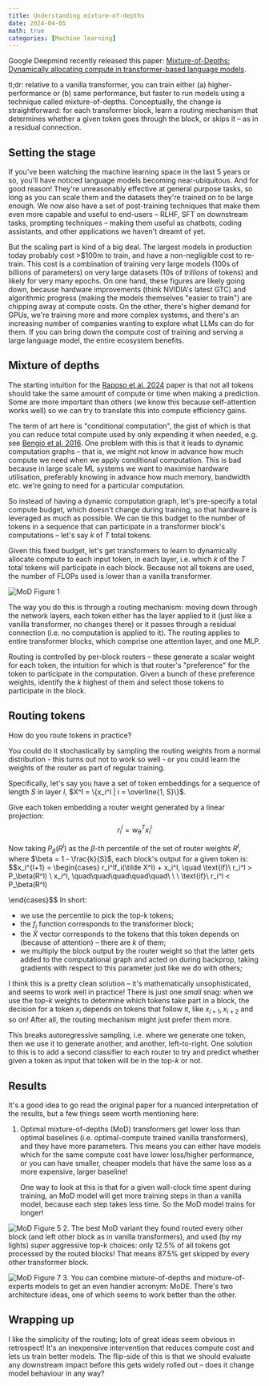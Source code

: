 ```yaml
---
title: Understanding mixture-of-depths 
date: 2024-04-05
math: true
categories: [Machine learning]
---
```


Google Deepmind recently released this paper: [Mixture-of-Depths: Dynamically allocating compute in transformer-based language models](https://arxiv.org/abs/2404.02258).

tl;dr: relative to a vanilla transformer, you can train either (a) higher-performance or (b) same performance, but faster to run models using a technique called mixture-of-depths. Conceptually, the change is straightforward: for each transformer block, learn a routing mechanism that determines whether a given token goes through the block, or skips it – as in a residual connection. 

## Setting the stage
If you've been watching the machine learning space in the last 5 years or so, you'll have noticed language models becoming near-ubiquitous. And for good reason! They're unreasonably effective at general purpose tasks, so long as you can scale them and the datasets they're trained on to be large enough. We now also have a set of post-training techniques that make them even more capable and useful to end-users – RLHF, SFT on downstream tasks, prompting techniques – making them useful as chatbots, coding assistants, and other applications we haven't dreamt of yet.

But the scaling part is kind of a big deal. The largest models in production today probably cost >$100m to train, and have a non-negligible cost to re-train. This cost is a combination of training very large models (100s of billions of parameters) on very large datasets (10s of *trillions* of tokens) and likely for very many epochs. On one hand, these figures are likely going down, because hardware improvements (think NVIDIA's latest GTC) and algorithmic progress (making the models themselves "easier to train") are chipping away at compute costs. On the other, there's higher demand for GPUs, we're training more and more complex systems, and there's an increasing number of companies wanting to explore what LLMs can do for them. If you can bring down the compute cost of training and serving a large language model, the entire ecosystem benefits.

## Mixture of depths
The starting intuition for the [Raposo et al. 2024](https://arxiv.org/abs/2404.02258) paper is that not all tokens should take the same amount of compute or time when making a prediction. Some are more important than others (we know this because self-attention works well) so we can try to translate this into compute efficiency gains.

The term of art here is "conditional computation", the gist of which is that you can reduce total compute used by only expending it when needed, e.g. see [Bengio et al. 2016](https://arxiv.org/abs/1511.06297). One problem with this is that it leads to dynamic computation graphs – that is, we might not know in advance how much compute we need when we apply conditional computation. This is bad because in large scale ML systems we want to maximise hardware utilisation, preferably knowing in advance how much memory, bandwidth etc. we're going to need for a particular computation.

So instead of having a dynamic computation graph, let's pre-specify a total compute budget, which doesn't change during training, so that hardware is leveraged as much as possible. We can tie this budget to the number of tokens in a sequence that can participate in a transformer block's computations – let's say $k$ of $T$ total tokens.

Given this fixed budget, let's get transformers to learn to dynamically allocate compute to each input token, in each layer, i.e. which $k$ of the $T$ total tokens will participate in each block. Because not all tokens are used, the number of FLOPs used is lower than a vanilla transformer.

![MoD Figure 1](../images/mod-fig1.png)

The way you do this is through a routing mechanism: moving down through the network layers, each token either has the layer applied to it (just like a vanilla transformer, no changes there) or it passes through a residual connection (i.e. no computation is applied to it). The routing applies to entire transformer blocks, which comprise one attention layer, and one MLP.

Routing is controlled by per-block routers – these generate a scalar weight for each token, the intuition for which is that router's "preference" for the token to participate in the computation. Given a bunch of these preference weights, identify the $k$ highest of them and select those tokens to participate in the block.

## Routing tokens
How do you route tokens in practice? 

You could do it stochastically by sampling the routing weights from a normal distribution - this turns out not to work so well - or you could learn the weights of the router as part of regular training. 

Specifically, let's say you have a set of token embeddings for a sequence of length $S$ in layer $l$, $X^l = \{x_i^l | i = \overline{1, S}\}$.

Give each token embedding a router weight generated by a linear projection: $$r_i^l = w_\theta^T x_i^l$$

Now taking $P_\beta(R^l)$ as the $\beta$-th percentile of the set of router weights $R^l$, where $\beta = 1 - \frac{k}{S}$, each block's output for a given token is:
$$x_i^{l+1} = \begin{cases} 
r_i^lf_i(\tilde X^l) + x_i^l, \quad \text{if}\ r_i^l > P_\beta(R^l) \\
x_i^l, \quad\quad\quad\quad\quad\ \ \ \text{if}\  r_i^l < P_\beta(R^l)

\end{cases}$$
In short:
- we use the percentile to pick the top-k tokens;
- the $f_i$ function corresponds to the transformer block; 
- the $\tilde X$ vector corresponds to the tokens that this token depends on (because of attention) – there are $k$ of them;
- we multiply the block output by the router weight so that the latter gets added to the computational graph and acted on during backprop, taking gradients with respect to this parameter just like we do with others;

I think this is a pretty clean solution – it's mathematically unsophisticated, and seems to work well in practice! There is just one *small* snag: when we use the top-$k$ weights to determine which tokens take part in a block, the decision for a token $x_i$ depends on tokens that follow it, like $x_{i+1}, x_{i+2}$ and so on! After all, the routing mechanism might just prefer them more. 

This breaks autoregressive sampling, i.e. where we generate one token, then we use it to generate another, and another, left-to-right. One solution to this is to add a second classifier to each router to try and predict whether given a token as input that token will be in the top-$k$ or not. 

## Results
It's a good idea to go read the original paper for a nuanced interpretation of the results, but a few things seem worth mentioning here:
1. Optimal mixture-of-depths (MoD) transformers get lower loss than optimal baselines (i.e. optimal-compute trained vanilla transformers), and they have more parameters. This means you can either have models which for the same compute cost have lower loss/higher performance, or you can have smaller, cheaper models that have the same loss as a more expensive, larger baseline!

    One way to look at this is that for a given wall-clock time spent during training, an MoD model will get more training steps in than a vanilla model, because each step takes less time. So the MoD model trains for longer!

![MoD Figure 5](../images/mod-fig5.png)
2. The best MoD variant they found routed every other block (and left other block as in vanilla transformers), and used (by my lights) *super* aggressive top-k choices: only 12.5% of all tokens got processed by the routed blocks! That means 87.5% get skipped by every other transformer block.

![MoD Figure 7](../images/mod-fig7.png)
3. You can combine mixture-of-depths and mixture-of-experts models to get an even handier acronym: MoDE. There's two architecture ideas, one of which seems to work better than the other.


## Wrapping up
I like the simplicity of the routing; lots of great ideas seem obvious in retrospect! It's an inexpensive intervention that reduces compute cost and lets us train better models. The flip-side of this is that we should evaluate any downstream impact before this gets widely rolled out – does it change model behaviour in any way? 